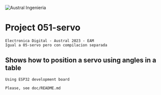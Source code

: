 ![Austral Ingenieria](https://encrypted-tbn0.gstatic.com/images?q=tbn%3AANd9GcQooGo7vQn4t9-6Bt46qZF-UY4_QFpYOeh7kVWzwpr_lbLr5wka)

#   Project 051-servo

    Electronica Digital - Austral 2023 - EAM
    Igual a 05-servo pero con compilacion separada
    
##  Shows how to position a servo using angles in a table

    Using ESP32 development board

    Please, see doc/README.md


